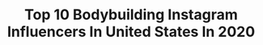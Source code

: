 ---
title: Top 10 Bodybuilding Instagram Influencers In United States In 2020
description: >-
  Find top bodybuilding Instagram influencers in United States in 2020. Most popular hashtags: #fitness #backday #girlswholift #fitlife.
platform: Instagram
profiles:
  - username: "leanna_carr"
    fullname: >-
      Leanna Carr
    location: "United States"
    followers: 99483
    engagement: 386
    commentsToLikes: 0.033771
    id: ck5znv9ybp7q60i145cgx7cy9
    verified: false
    hashtags: "#squats, #explorewashington, #peoplewhohike, #womenwhoexplorewashington"
  - username: "tmarkq"
    fullname: >-
      THAI
    location: "United States"
    followers: 88391
    engagement: 593
    commentsToLikes: 0.023377
    id: ck6u96a25vqw70j71jj4h1p56
    verified: false
    hashtags: "#internationalchestday, #shakirashakira, #plantdaddy, #armday"
  - username: "dusty_f"
    fullname: >-
      Cubby 🐻
    location: "United States"
    followers: 18299
    engagement: 1778
    commentsToLikes: 0.015115
    id: ck55osojd91v10i114ksoypmy
    verified: false
    hashtags: "#birthdaybear, #cheers, #alwaysremembertocheers, #gayswithbeards"
  - username: "marzkiphysique"
    fullname: >-
      ᎷariaZ
    location: "United States"
    followers: 3945
    engagement: 1653
    commentsToLikes: 0.087672
    id: ck8td71jn25oi0j78nxvvsdrk
    verified: false
    hashtags: "#lakersnation, #fitnessathome, #supporteachother, #hubbabubba"
  - username: "rafabrandaopro"
    fullname: >-
      RAFAEL BRANDÃO
    location: "United States"
    followers: 834267
    engagement: 480
    commentsToLikes: 0.012039
    id: ck5q9fvdeawy60i11sstjur6r
    verified: false
    hashtags: "#integralmedica, #legend, #internacionalchestday, #tbt"
  - username: "kathibela"
    fullname: >-
      Kathi Bela
    location: "United States"
    followers: 50357
    engagement: 729
    commentsToLikes: 0.003835
    id: ck6tyhwxx3tpb0j71rq6dypdt
    verified: false
    hashtags: "#scitecnutrition, #pihenniiskell, #aj, #scitec"
  - username: "charlton_banks"
    fullname: >-
      Charly Joung
    location: "United States"
    followers: 13823
    engagement: 864
    commentsToLikes: 0.022459
    id: ckap8db33nto10i78oq8krbgm
    verified: false
    hashtags: "#1daysooner, #covid19, #eatenlightened"
  - username: "sabrinalina.lifts"
    fullname: >-
      Sabrina McMullen | NASM CPT
    location: "United States"
    followers: 8404
    engagement: 571
    commentsToLikes: 0.056768
    id: ckap6qfqxgztv0i783ri00p4z
    verified: false
    hashtags: "#waisttraining, #fitnessmyths, #selfaffirmation, #fitnessgoals"
  - username: "trey.meagher"
    fullname: >-
      Trey Meagher
    location: "United States"
    followers: 19262
    engagement: 282
    commentsToLikes: 0.056815
    id: ck14jwgf2mjaj0i19e0052n95
    verified: false
    hashtags: "#warrior, #npccompetitor, #prodigies, #18yearsold"
  - username: "robbyrobinsonofficial"
    fullname: >-
      The Black Prince
    location: "United States"
    followers: 95406
    engagement: 239
    commentsToLikes: 0.020658
    id: ck15sw4k4f3n30i19oe7hb8od
    verified: false
    hashtags: ""
---